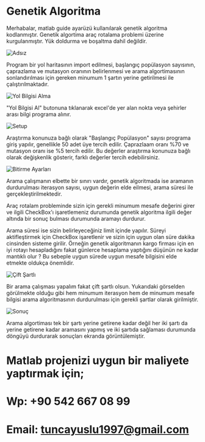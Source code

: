 # Genetik Algoritma
 Merhabalar, matlab guide ayarüzü kullanılarak genetik algoritma kodlanmıştır. Genetik algortima araç rotalama problemi üzerine kurgulanmıştır. Yük doldurma ve boşaltma dahil değildir.
 
 ![Adsız](https://user-images.githubusercontent.com/82308015/176989823-52f97b40-f73e-45fb-b2ea-a170d480f2d8.png)

Program bir yol haritasının import edilmesi, başlangıç popülasyon sayısının, çaprazlama ve mutasyon oranının belirlenmesi ve arama algortimasının sonlandırılması için gereken minumum 1 şartın yerine getirilmesi ile çalıştırılmaktadır.

![Yol Bilgisi Alma](https://user-images.githubusercontent.com/82308015/176990472-d1a6ba33-a7ae-4c26-97f2-52f44bc99d09.png)

"Yol Bilgisi Al" butonuna tıklanarak excel'de yer alan nokta veya şehirler arası bilgi programa alınır.

![Setup](https://user-images.githubusercontent.com/82308015/176990038-fe74731b-a70f-4a83-a10b-fe0a9f6ca384.png)

Araştırma konunuza bağlı olarak "Başlangıç Popülasyon" sayısı programa giriş yapılır, genellikle 50 adet üye tercih edilir.
Çaprazlaam oranı %70 ve mutasyon oranı ise %5 tercih edilir. Bu değerler araştırma konunuza bağlı olarak değişkenlik gösterir, farklı değerler tercih edebilirsiniz.

![Bitirme Ayarları](https://user-images.githubusercontent.com/82308015/176990121-8a5809c5-9aba-40c4-9f3b-c21a0878197b.png)

Arama çalışmanın elbette bir sınırı vardır, genetik algoritmada ise aramanın durdurulması iterasyon sayısı, uygun değerin elde eilmesi, arama süresi ile gerçekleştirilmektedir.

Araç rotalam probleminde sizin için gerekli minumum mesafe değerini girer ve ilgili CheckBox'ı işaretlemeniz durumunda genetik algoritma ilgili değer altında bir sonuç bulması durumunda aramayı durdurur.

Arama süresi ise sizin belirleyeceğiniz limit içinde yapılır. Süreyi aktifleştirmek için CheckBox işaretlenir ve sizin için uygun olan süre dakika cinsinden sisteme girilir.
Örneğin genetik algoritmanın kargo firması için en iyi rotayı hesapladığını fakat günlerce hesaplama yaptığını düşünün ne kadar mantıklı olur ? Bu sebeple uygun sürede uygun mesafe bilgisini elde etmekte oldukça önemlidir.

![Çift Şartlı](https://user-images.githubusercontent.com/82308015/176990696-ab7a07cd-e7e9-4dd2-8a11-0a0e1aa2d7ea.png)

Bir arama çalışması yapalım fakat çift şartlı olsun. Yukarıdaki görselden görülmekte olduğu gibi hem minumum iterasyon hem de minumum mesafe bilgisi arama algoritmasının durdurulması için gerekli şartlar olarak girilmiştir.

![Sonuç](https://user-images.githubusercontent.com/82308015/176990773-ea278f24-1ab7-43b0-82c8-b7f3373f1a11.png)

Arama algortiması tek bir şartı yerine getirene kadar değil her iki şartı da yerine getirene kadar aramasını yapmış ve iki şartıda sağlaması durumunda döngüyü durdurarak sonuçları ekranda görüntülemiştir.

# Matlab projenizi uygun bir maliyete yaptırmak için;
# Wp: +90 542 667 08 99
# Email: tuncayuslu1997@gmail.com
